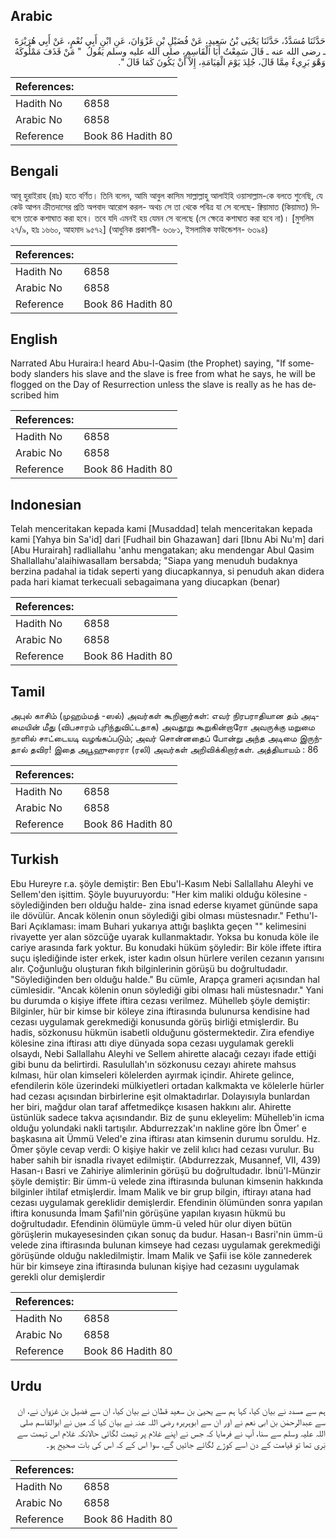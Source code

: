## Arabic


<div dir="rtl" lang="ar" style={{fontSize:'larger',backgroundColor:'#f8f9fa',padding:20}}>
حَدَّثَنَا مُسَدَّدٌ، حَدَّثَنَا يَحْيَى بْنُ سَعِيدٍ، عَنْ فُضَيْلِ بْنِ غَزْوَانَ، عَنِ ابْنِ أَبِي نُعْمٍ، عَنْ أَبِي هُرَيْرَةَ ـ رضى الله عنه ـ قَالَ سَمِعْتُ أَبَا الْقَاسِمِ، صلى الله عليه وسلم يَقُولُ ‏ "‏ مَنْ قَذَفَ مَمْلُوكَهُ وَهْوَ بَرِيءٌ مِمَّا قَالَ، جُلِدَ يَوْمَ الْقِيَامَةِ، إِلاَّ أَنْ يَكُونَ كَمَا قَالَ ‏"‏‏.‏
</div>
<div style={{backgroundColor:'#f8f9fa',padding:20, marginBottom: 10}}><table> <thead> <tr> <th>References:</th> <th></th> </tr> </thead> <tbody><tr><td>Hadith No</td><td>6858</td></tr><tr><td>Arabic No</td><td>6858</td></tr><tr><td>Reference</td><td>Book 86 Hadith 80</td></tr></tbody></table></div>

## Bengali


<div dir="ltr" lang="bn" style={{fontSize:'larger',backgroundColor:'#f8f9fa',padding:20}}>
আবূ হুরাইরাহ (রাঃ) হতে বর্ণিত। তিনি বলেন, আমি আবুল কাসিম সাল্লাল্লাহু আলাইহি ওয়াসাল্লাম-কে বলতে শুনেছি, যে কেউ আপন ক্রীতদাসের প্রতি অপবাদ আরোপ করল- অথচ সে তা থেকে পবিত্র যা সে বলেছে- ক্বিয়ামাত (কিয়ামত) দিবসে তাকে কশাঘাত করা হবে। তবে যদি এমনই হয় যেমন সে বলেছে (সে ক্ষেত্রে কশাঘাত করা হবে না)। [মুসলিম ২৭/৯, হাঃ ১৬৬০, আহমাদ ৯৫৭২] (আধুনিক প্রকাশনী- ৬৩৮১, ইসলামিক ফাউন্ডেশন- ৬৩৯৪)
</div>
<div style={{backgroundColor:'#f8f9fa',padding:20, marginBottom: 10}}><table> <thead> <tr> <th>References:</th> <th></th> </tr> </thead> <tbody><tr><td>Hadith No</td><td>6858</td></tr><tr><td>Arabic No</td><td>6858</td></tr><tr><td>Reference</td><td>Book 86 Hadith 80</td></tr></tbody></table></div>

## English


<div dir="ltr" lang="en" style={{fontSize:'larger',backgroundColor:'#f8f9fa',padding:20}}>
Narrated Abu Huraira:I heard Abu-l-Qasim (the Prophet) saying, "If somebody slanders his slave and the slave is free from what he says, he will be flogged on the Day of Resurrection unless the slave is really as he has described him
</div>
<div style={{backgroundColor:'#f8f9fa',padding:20, marginBottom: 10}}><table> <thead> <tr> <th>References:</th> <th></th> </tr> </thead> <tbody><tr><td>Hadith No</td><td>6858</td></tr><tr><td>Arabic No</td><td>6858</td></tr><tr><td>Reference</td><td>Book 86 Hadith 80</td></tr></tbody></table></div>

## Indonesian


<div dir="ltr" lang="id" style={{fontSize:'larger',backgroundColor:'#f8f9fa',padding:20}}>
Telah menceritakan kepada kami [Musaddad] telah menceritakan kepada kami [Yahya bin Sa'id] dari [Fudhail bin Ghazawan] dari [Ibnu Abi Nu'm] dari [Abu Hurairah] radliallahu 'anhu mengatakan; aku mendengar Abul Qasim Shallallahu'alaihiwasallam bersabda; "Siapa yang menuduh budaknya berzina padahal ia tidak seperti yang diucapkannya, si penuduh akan didera pada hari kiamat terkecuali sebagaimana yang diucapkan (benar)
</div>
<div style={{backgroundColor:'#f8f9fa',padding:20, marginBottom: 10}}><table> <thead> <tr> <th>References:</th> <th></th> </tr> </thead> <tbody><tr><td>Hadith No</td><td>6858</td></tr><tr><td>Arabic No</td><td>6858</td></tr><tr><td>Reference</td><td>Book 86 Hadith 80</td></tr></tbody></table></div>

## Tamil


<div dir="ltr" lang="ta" style={{fontSize:'larger',backgroundColor:'#f8f9fa',padding:20}}>
அபுல் காசிம் (முஹம்மத் -ஸல்) அவர்கள் கூறினார்கள்: எவர் நிரபராதியான தம் அடிமையின் மீது (விபசாரம் புரிந்துவிட்டதாக) அவதூறு கூறுகின்றாரோ அவருக்கு மறுமை நாளில் சாட்டையடி வழங்கப்படும்; அவர் சொன்னதைப் போன்று அந்த அடிமை இருந்தால் தவிர! இதை அபூஹுரைரா (ரலி) அவர்கள் அறிவிக்கிறார்கள். அத்தியாயம் : 86
</div>
<div style={{backgroundColor:'#f8f9fa',padding:20, marginBottom: 10}}><table> <thead> <tr> <th>References:</th> <th></th> </tr> </thead> <tbody><tr><td>Hadith No</td><td>6858</td></tr><tr><td>Arabic No</td><td>6858</td></tr><tr><td>Reference</td><td>Book 86 Hadith 80</td></tr></tbody></table></div>

## Turkish


<div dir="ltr" lang="tr" style={{fontSize:'larger',backgroundColor:'#f8f9fa',padding:20}}>
Ebu Hureyre r.a. şöyle demiştir: Ben Ebu'l-Kasım Nebi Sallallahu Aleyhi ve Sellem'den işittim. Şöyle buyuruyordu: "Her kim maliki olduğu kölesine -söylediğinden berı olduğu halde- zina isnad ederse kıyamet gününde sapa ile dövülür. Ancak kölenin onun söylediği gibi olması müstesnadır." Fethu'l-Bari Açıklaması: imam Buhari yukarıya attığı başlıkta geçen "" kelimesini rivayette yer alan sözcüğe uyarak kullanmaktadır. Yoksa bu konuda köle ile cariye arasında fark yoktur. Bu konudaki hüküm şöyledir: Bir köle iffete iftira suçu işlediğinde ister erkek, ister kadın olsun hürlere verilen cezanın yarısını alır. Çoğunluğu oluşturan fıkıh bilginlerinin görüşü bu doğrultudadır. "Söylediğinden berı olduğu halde." Bu cümle, Arapça grameri açısından hal cümlesidir. "Ancak kölenin onun söylediği gibi olması hali müstesnadır." Yani bu durumda o kişiye iffete iftira cezası verilmez. Mühelleb şöyle demiştir: Bilginler, hür bir kimse bir köleye zina iftirasında bulunursa kendisine had cezası uygulamak gerekmediği konusunda görüş birliği etmişlerdir. Bu hadis, sözkonusu hükmün isabetli olduğunu göstermektedir. Zira efendiye kölesine zina iftirası attı diye dünyada sopa cezası uygulamak gerekli olsaydı, Nebi Sallallahu Aleyhi ve Sellem ahirette alacağı cezayı ifade ettiği gibi bunu da belirtirdi. Rasulullah'ın sözkonusu cezayı ahirete mahsus kılması, hür olan kimseleri kölelerden ayırmak içindir. Ahirete gelince, efendilerin köle üzerindeki mülkiyetleri ortadan kalkmakta ve kölelerle hürler had cezası açısından birbirlerine eşit olmaktadırlar. Dolayısıyla bunlardan her biri, mağdur olan taraf affetmedikçe kısasen hakkını alır. Ahirette üstünlük sadece takva açısındandır. Biz de şunu ekleyelim: Mühelleb'in icma olduğu yolundaki nakli tartışılır. Abdurrezzak'ın nakline göre İbn Ömer' e başkasına ait Ümmü Veled'e zina iftirası atan kimsenin durumu soruldu. Hz. Ömer şöyle cevap verdi: O kişiye hakir ve zelil kılıcı had cezası vurulur. Bu haber sahih bir isnadla rivayet edilmiştir. (Abdurrezzak, Musannef, VII, 439) Hasan-ı Basri ve Zahiriye alimlerinin görüşü bu doğrultudadır. İbnü'l-Münzir şöyle demiştir: Bir ümm-ü velede zina iftirasında bulunan kimsenin hakkında bilginler ihtilaf etmişlerdir. İmam Malik ve bir grup bilgin, iftirayı atana had cezası uygulamak gereklidir demişlerdir. Efendinin ölümünden sonra yapılan iftira konusunda İmam Şafil'nin görüşüne yapılan kıyasın hükmü bu doğrultudadır. Efendinin ölümüyle ümm-ü veled hür olur diyen bütün görüşlerin mukayesesinden çıkan sonuç da budur. Hasan-ı Basri'nin ümm-ü velede zina iftirasında bulunan kimseye had cezası uygulamak gerekmediği görüşünde olduğu nakledilmiştir. İmam Malik ve Şafii ise köle zannederek hür bir kimseye zina iftirasında bulunan kişiye had cezasını uygulamak gerekli olur demişlerdir
</div>
<div style={{backgroundColor:'#f8f9fa',padding:20, marginBottom: 10}}><table> <thead> <tr> <th>References:</th> <th></th> </tr> </thead> <tbody><tr><td>Hadith No</td><td>6858</td></tr><tr><td>Arabic No</td><td>6858</td></tr><tr><td>Reference</td><td>Book 86 Hadith 80</td></tr></tbody></table></div>

## Urdu


<div dir="rtl" lang="ur" style={{fontSize:'larger',backgroundColor:'#f8f9fa',padding:20}}>
ہم سے مسدد نے بیان کیا، کہا ہم سے یحییٰ بن سعید قطان نے بیان کیا، ان سے فضیل بن غزوان نے، ان سے عبدالرحمٰن بن ابی نعم نے اور ان سے ابوہریرہ رضی اللہ عنہ نے بیان کیا کہ میں نے ابوالقاسم صلی اللہ علیہ وسلم سے سنا، آپ نے فرمایا کہ جس نے اپنے غلام پر تہمت لگائی حالانکہ غلام اس تہمت سے بَری تھا تو قیامت کے دن اسے کوڑے لگائے جائیں گے، سوا اس کے کہ اس کی بات صحیح ہو۔
</div>
<div style={{backgroundColor:'#f8f9fa',padding:20, marginBottom: 10}}><table> <thead> <tr> <th>References:</th> <th></th> </tr> </thead> <tbody><tr><td>Hadith No</td><td>6858</td></tr><tr><td>Arabic No</td><td>6858</td></tr><tr><td>Reference</td><td>Book 86 Hadith 80</td></tr></tbody></table></div>